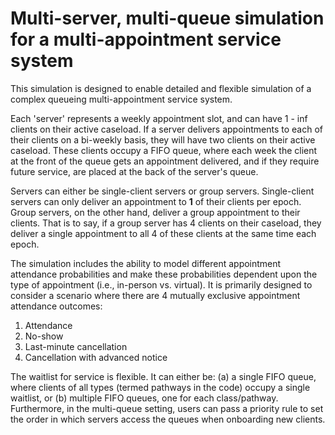 # Multi-server, multi-queue simulation for a multi-appointment service system

This simulation is designed to enable detailed and flexible simulation of a complex queueing multi-appointment service system.

Each 'server' represents a weekly appointment slot, and can have 1 - $\inf$ clients on their active caseload. If a server delivers appointments to each of their clients on a bi-weekly basis, they will have two clients on their active caseload.
These clients occupy a FIFO queue, where each week the client at the front of the queue gets an appointment delivered, and if they require future service, are placed at the back of the server's queue.

Servers can either be single-client servers or group servers. Single-client servers can only deliver an appointment to **1** of their clients per epoch. Group servers, on the other hand, deliver a group appointment to their clients. 
That is to say, if a group server has 4 clients on their caseload, they deliver a single appointment to all 4 of these clients at the same time each epoch.

The simulation includes the ability to model different appointment attendance probabilities and make these probabilities dependent upon the type of appointment (i.e., in-person vs. virtual). It is primarily designed to consider a scenario where there are 4 mutually exclusive appointment attendance outcomes:
1. Attendance
2. No-show
3. Last-minute cancellation
4. Cancellation with advanced notice

The waitlist for service is flexible. It can either be: (a) a single FIFO queue, where clients of all types (termed pathways in the code) occupy a single waitlist, or (b) multiple FIFO queues, one for each class/pathway.
Furthermore, in the multi-queue setting, users can pass a priority rule to set the order in which servers access the queues when onboarding new clients.
